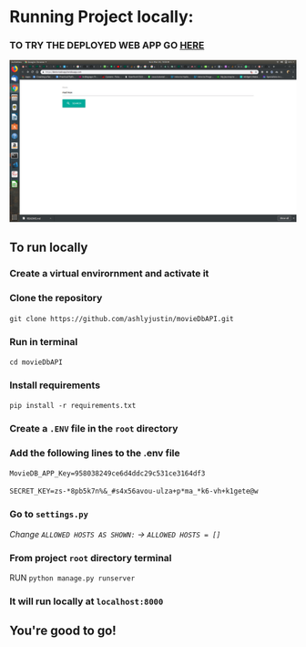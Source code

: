 # Running Project locally:

### TO TRY THE DEPLOYED WEB APP GO [HERE](https://demo-task-app.herokuapp.com/)

![APP SCREENSHOT](https://raw.githubusercontent.com/ashlyjustin/movieDbAPI/master/SS.png)

## To run locally
### Create a virtual envirornment and activate it
### Clone the repository

`git clone https://github.com/ashlyjustin/movieDbAPI.git`

### Run in terminal
`cd movieDbAPI`

### Install requirements

`pip install -r requirements.txt`

### Create a `.ENV` file in the `root` directory

### Add the following lines to the .env file

`MovieDB_APP_Key=958038249ce6d4ddc29c531ce3164df3`

`SECRET_KEY=zs-*8pb5k7n%&_#s4x56avou-ulza+p*ma_*k6-vh+k1gete@w`

### Go to `settings.py`

_Change `ALLOWED HOSTS AS SHOWN:` -> `ALLOWED HOSTS = []`_

### From project `root` directory terminal

RUN `python manage.py runserver`

### It will run locally at `localhost:8000`

## You're good to go!
